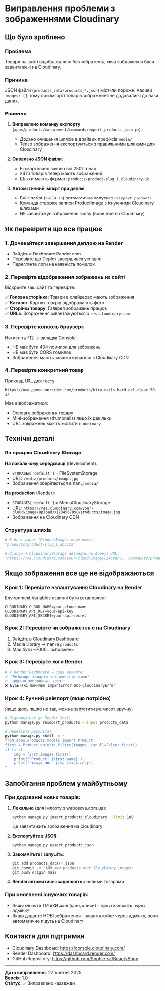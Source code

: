 # Виправлення проблеми з зображеннями Cloudinary

## Що було зроблено

### Проблема
Товари на сайті відображалися без зображень, хоча зображення були завантажені на Cloudinary.

### Причина
JSON файли (`products_data/products_*.json`) містили порожні масиви `images: []`, тому при імпорті товарів зображення не додавалися до бази даних.

### Рішення

1. **Виправлено команду експорту** (`apps/products/management/commands/export_products_json.py`):
   - Додано очищення шляхів від зайвих префіксів `media/`
   - Тепер зображення експортуються з правильними шляхами для Cloudinary

2. **Оновлено JSON файли**:
   - Експортовано заново всі 2501 товар
   - 2476 товарів тепер мають зображення
   - Шляхи мають формат: `products/product-slug_1_cloudinary-id`

3. **Автоматичний імпорт при деплої**:
   - Build script (`build.sh`) автоматично запускає `reimport_products`
   - Команда створює записи ProductImage з існуючими Cloudinary шляхами
   - НЕ завантажує зображення знову (вони вже на Cloudinary)

## Як перевірити що все працює

### 1. Дочекайтеся завершення деплою на Render
   - Зайдіть в Dashboard Render.com
   - Перевірте що Deploy завершився успішно
   - Переглянте логи на наявність помилок

### 2. Перевірте відображення зображень на сайті

Відкрийте ваш сайт та перевірте:

✅ **Головна сторінка**: Товари в слайдерах мають зображення  
✅ **Каталог**: Картки товарів відображають фото  
✅ **Сторінка товару**: Галерея зображень працює  
✅ **URLs**: Зображення завантажуються з `res.cloudinary.com`

### 3. Перевірте консоль браузера

Натисніть F12 → вкладка Console:
- НЕ має бути 404 помилок для зображень
- НЕ має бути CORS помилок
- Зображення мають завантажуватися з Cloudinary CDN

### 4. Перевірте конкретний товар

Приклад URL для тесту:
```
https://ваш-домен.onrender.com/products/kira-nails-hard-gel-clear-50-1/
```

Має відображатися:
- Основне зображення товару
- Міні-зображення (thumbnails) якщо їх декілька
- URL зображень мають містити `cloudinary`

## Технічні деталі

### Як працює Cloudinary Storage

**На локальному середовищі** (development):
- `STORAGES['default']` = FileSystemStorage
- URL: `/media/products/image.jpg`
- Зображення зберігаються в папці `media/`

**На production** (Render):
- `STORAGES['default']` = MediaCloudinaryStorage
- URL: `https://res.cloudinary.com/your-cloud/image/upload/v1234567890/products/image.jpg`
- Зображення на Cloudinary CDN

### Структура шляхів

```python
# В базі даних (ProductImage.image.name):
"products/product-slug_1_abc123"

# Django + CloudinaryStorage автоматично формує URL:
"https://res.cloudinary.com/your-cloud/image/upload/v.../products/product-slug_1_abc123"
```

## Якщо зображення все ще не відображаються

### Крок 1: Перевірте налаштування Cloudinary на Render

Environment Variables повинні бути встановлені:
```
CLOUDINARY_CLOUD_NAME=your-cloud-name
CLOUDINARY_API_KEY=your-api-key
CLOUDINARY_API_SECRET=your-api-secret
```

### Крок 2: Перевірте чи зображення є на Cloudinary

1. Зайдіть в [Cloudinary Dashboard](https://console.cloudinary.com/)
2. Media Library → папка `products`
3. Має бути ~7000+ зображень

### Крок 3: Перевірте логи Render

```bash
# У Render Dashboard → Logs шукайте:
✅ "Реімпорт товарів завершено успішно"
✅ "Додано зображень: 7000+"
❌ Будь-які помилки ImportError або CloudinaryError
```

### Крок 4: Ручний реімпорт (якщо потрібно)

Якщо щось пішло не так, можна запустити реімпорт вручну:

```bash
# Підключіться до Render Shell
python manage.py reimport_products --input products_data

# Перевірте результат
python manage.py shell -c "
from apps.products.models import Product
first = Product.objects.filter(images__isnull=False).first()
if first:
    img = first.images.first()
    print(f'Product: {first.name}')
    print(f'Image URL: {img.image.url}')
"
```

## Запобігання проблем у майбутньому

### При додаванні нових товарів:

1. **Локально** (для імпорту з webosova.com.ua):
   ```bash
   python manage.py import_products_cloudinary --limit 100
   ```
   Це завантажить зображення на Cloudinary

2. **Експортуйте в JSON**:
   ```bash
   python manage.py export_products_json
   ```

3. **Закоммітьте і запушіть**:
   ```bash
   git add products_data/*.json
   git commit -m "Add new products with Cloudinary images"
   git push origin main
   ```

4. **Render автоматично задеплоїть** з новими товарами

### При оновленні існуючих товарів:

- Якщо міняєте ТІЛЬКИ дані (ціни, описи) - просто оновіть через адмінку
- Якщо додаєте НОВІ зображення - завантажуйте через адмінку, вони автоматично підуть на Cloudinary

## Контакти для підтримки

- Cloudinary Dashboard: https://console.cloudinary.com/
- Render Dashboard: https://dashboard.render.com/
- GitHub Repository: https://github.com/Sophie-sd/BeautyShop

---

**Дата виправлення**: 27 жовтня 2025  
**Версія**: 1.0  
**Статус**: ✅ Виправлено назавжди

